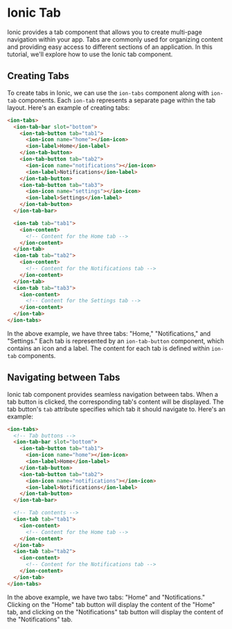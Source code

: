 # Ionic Tab

Ionic provides a tab component that allows you to create multi-page navigation within your app. Tabs are commonly used for organizing content and providing easy access to different sections of an application. In this tutorial, we'll explore how to use the Ionic tab component.

## Creating Tabs

To create tabs in Ionic, we can use the `ion-tabs` component along with `ion-tab` components. Each `ion-tab` represents a separate page within the tab layout. Here's an example of creating tabs:

```html
<ion-tabs>
  <ion-tab-bar slot="bottom">
    <ion-tab-button tab="tab1">
      <ion-icon name="home"></ion-icon>
      <ion-label>Home</ion-label>
    </ion-tab-button>
    <ion-tab-button tab="tab2">
      <ion-icon name="notifications"></ion-icon>
      <ion-label>Notifications</ion-label>
    </ion-tab-button>
    <ion-tab-button tab="tab3">
      <ion-icon name="settings"></ion-icon>
      <ion-label>Settings</ion-label>
    </ion-tab-button>
  </ion-tab-bar>

  <ion-tab tab="tab1">
    <ion-content>
      <!-- Content for the Home tab -->
    </ion-content>
  </ion-tab>
  <ion-tab tab="tab2">
    <ion-content>
      <!-- Content for the Notifications tab -->
    </ion-content>
  </ion-tab>
  <ion-tab tab="tab3">
    <ion-content>
      <!-- Content for the Settings tab -->
    </ion-content>
  </ion-tab>
</ion-tabs>
```

In the above example, we have three tabs: "Home," "Notifications," and "Settings." Each tab is represented by an `ion-tab-button` component, which contains an icon and a label. The content for each tab is defined within `ion-tab` components.

## Navigating between Tabs

Ionic tab component provides seamless navigation between tabs. When a tab button is clicked, the corresponding tab's content will be displayed. The tab button's `tab` attribute specifies which tab it should navigate to. Here's an example:

```html
<ion-tabs>
  <!-- Tab buttons -->
  <ion-tab-bar slot="bottom">
    <ion-tab-button tab="tab1">
      <ion-icon name="home"></ion-icon>
      <ion-label>Home</ion-label>
    </ion-tab-button>
    <ion-tab-button tab="tab2">
      <ion-icon name="notifications"></ion-icon>
      <ion-label>Notifications</ion-label>
    </ion-tab-button>
  </ion-tab-bar>

  <!-- Tab contents -->
  <ion-tab tab="tab1">
    <ion-content>
      <!-- Content for the Home tab -->
    </ion-content>
  </ion-tab>
  <ion-tab tab="tab2">
    <ion-content>
      <!-- Content for the Notifications tab -->
    </ion-content>
  </ion-tab>
</ion-tabs>
```

In the above example, we have two tabs: "Home" and "Notifications." Clicking on the "Home" tab button will display the content of the "Home" tab, and clicking on the "Notifications" tab button will display the content of the "Notifications" tab.



